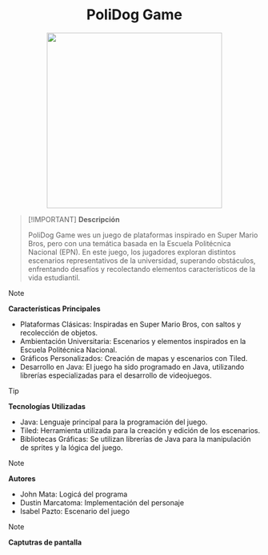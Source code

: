 <h1 align='center'> 
 PoliDog Game 
</h1>
<div align='center'><img  height=350px src='https://github.com/user-attachments/assets/16eeaf01-15b1-486e-aa97-19dbc1671866'></div>


>
> [!IMPORTANT]
> **Descripción**
>
> PoliDog Game wes un juego de plataformas inspirado en Super Mario Bros, pero con una temática basada en la Escuela Politécnica Nacional (EPN). En este juego, los jugadores exploran distintos escenarios representativos de la universidad, superando obstáculos, enfrentando desafíos y recolectando elementos característicos de la vida estudiantil.
>

> [!NOTE]
> **Características Principales**
>
>  * Plataformas Clásicas: Inspiradas en Super Mario Bros, con saltos y recolección de objetos.
>  * Ambientación Universitaria: Escenarios y elementos inspirados en la Escuela Politécnica Nacional.
>  * Gráficos Personalizados: Creación de mapas y escenarios con Tiled.
>  * Desarrollo en Java: El juego ha sido programado en Java, utilizando librerías especializadas para el desarrollo de videojuegos.

> [!TIP]
> **Tecnologías Utilizadas**
> * Java: Lenguaje principal para la programación del juego.
> * Tiled: Herramienta utilizada para la creación y edición de los escenarios.
> * Bibliotecas Gráficas: Se utilizan librerías de Java para la manipulación de sprites y la lógica del juego.

> [!NOTE]
> **Autores**
> * John Mata: Logicá del programa
> * Dustin Marcatoma: Implementación del personaje
> * Isabel Pazto: Escenario del juego

> [!NOTE]
> **Captutras de pantalla**

